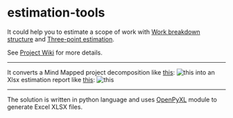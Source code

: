 # estimation-tools

It could help you to estimate a scope of work with [Work breakdown structure](https://en.wikipedia.org/wiki/Work_breakdown_structure "Work breakdown structure") and [Three-point estimation](https://en.wikipedia.org/wiki/Three-point_estimation "Three-point estimation").

See [Project Wiki](https://github.com/zhuj/estimation-tools/wiki "Wiki") for more details.

*** 

It converts a Mind Mapped project decomposition like [this](https://github.com/zhuj/estimation-tools/raw/master/example/Estimation%20Tool.xmind): ![this](https://github.com/zhuj/estimation-tools/raw/master/example/Estimation%20Tool.xmind.png "The MindMap decomposition screenshot")
into an Xlsx estimation report like [this](https://github.com/zhuj/estimation-tools/raw/master/example/Estimation%20Tool.mm.f.xlsx "The report"): ![this](https://github.com/zhuj/estimation-tools/raw/master/example/Estimation%20Tool.mm.xlsx.png "The report screenshot")

***

The solution is written in python language and uses [OpenPyXL](http://openpyxl.readthedocs.io/en/default/) module to generate Excel XLSX files.
